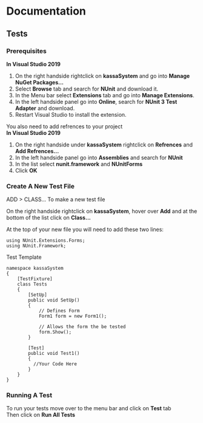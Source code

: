 # Documentation

## Tests
### Prerequisites
**In Visual Studio 2019**
1. On the right handside rightclick on **kassaSystem** and go into **Manage NuGet Packages...**
2. Select **Browse** tab and search for **NUnit** and download it.
3. In the Menu bar select **Extensions** tab and go into **Manage Extensions**.
4. In the left handside panel go into **Online**, search for **NUnit 3 Test Adapter** and download.
5. Restart Visual Studio to install the extension.

You also need to add refrences to your project <br>
**In Visual Studio 2019**
1. On the right handside under **kassaSystem** rightclick on **Refrences** and **Add Refrences...**
2. In the left handside panel go into **Assemblies** and search for **NUnit**
3. In the list select **nunit.framework** and **NUnitForms**
4. Click **OK**


### Create A New Test File
ADD > CLASS...
To make a new test file 

On the right handside rightclick on **kassaSystem**, hover over **Add** and at the bottom of the list click on **Class...**

At the top of your new file you will need to add these two lines:
```
using NUnit.Extensions.Forms;
using NUnit.Framework;
```
Test Template
  
```
namespace kassaSystem
{
    [TestFixture]
    class Tests
    {
        [SetUp]
        public void SetUp()
        {
            // Defines Form
            Form1 form = new Form1();

            // Allows the form the be tested
            form.Show();
        }

        [Test]
        public void Test1() 
        {
          //Your Code Here
        }
    }
}
```

### Running A Test
To run your tests move over to the menu bar and click on **Test** tab <br>
Then click on **Run All Tests**
